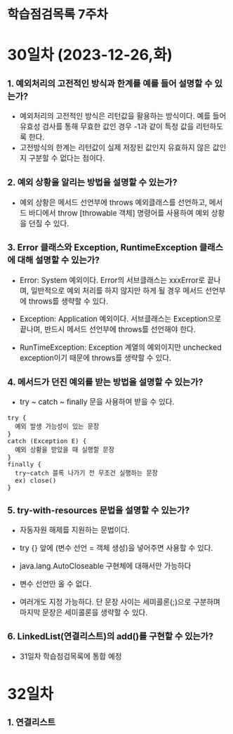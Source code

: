 # 학습점검목록 7주차
<span style="font-size:120%">

# 30일차 (2023-12-26,화)
### 1. 예외처리의 고전적인 방식과 한계를 예를 들어 설명할 수 있는가?
  - 예외처리의 고전적인 방식은 리턴값을 활용하는 방식이다. 예를 들어 유효성 검사를 통해 무효한 값인 경우 -1과 같이 특정 값을 리턴하도록 한다.
  - 고전방식의 한계는 리턴값이 실제 저장된 값인지 유효하지 않은 값인지 구분할 수 없다는 점이다.

### 2. 예외 상황을 알리는 방법을 설명할 수 있는가?
  - 예외 상황은 메서드 선언부에 throws 예외클래스를 선언하고, 메서드 바디에서 throw [throwable 객체] 명령어를 사용하여 예외 상황을 던질 수 있다.

### 3. Error 클래스와 Exception, RuntimeException 클래스에 대해 설명할 수 있는가?
  - Error: System 예외이다. Error의 서브클래스는 xxxError로 끝나며, 일반적으로 예외 처리를 하지 않지만 하게 될 경우 메서드 선언부에 throws를 생략할 수 있다.

  - Exception: Application 예외이다. 서브클래스는 Exception으로 끝나며, 반드시 메서드 선언부에 throws를 선언해야 한다.

  - RunTimeException: Exception 계열의 예외이지만 unchecked exception이기 때문에 throws를 생략할 수 있다. 

### 4. 메서드가 던진 예외를 받는 방법을 설명할 수 있는가?
- try ~ catch ~ finally 문을 사용하여 받을 수 있다.
```
try {
  예외 발생 가능성이 있는 문장
}
catch (Exception E) {
  예외 상황을 받았을 때 실행할 문장
}
finally {
  try~catch 블록 나가기 전 무조건 실행하는 문장 
  ex) close()
}
```

### 5. try-with-resources 문법을 설명할 수 있는가?
 - 자동자원 해제를 지원하는 문법이다.
 
 - try {} 앞에 (변수 선언 = 객체 생성)을 넣어주면 사용할 수 있다.
 - java.lang.AutoCloseable 구현체에 대해서만 가능하다
 - 변수 선언만 올 수 없다.
 - 여러개도 지정 가능하다. 단 문장 사이는 세미콜론(;)으로 구분하며 마지막 문장은 세미콜론을 생략할 수 있다.




### 6. LinkedList(연결리스트)의 add()를 구현할 수 있는가?
- 31일차 학습점검목록에 통합 예정

# 32일차 
### 1. 연결리스트